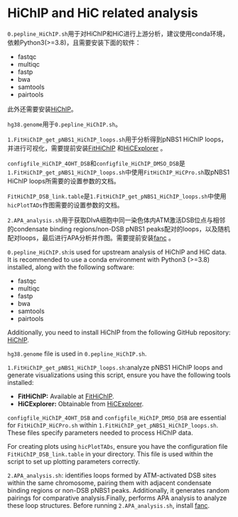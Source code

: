 # HiChIP and HiC related analysis

`0.pepline_HiChIP.sh`用于对HiChIP和HiC进行上游分析，建议使用conda环境，依赖Python3(>=3.8)，且需要安装下面的软件：
* fastqc
* multiqc
* fastp
* bwa
* samtools
* pairtools

此外还需要安装[HiChIP](https://github.com/dovetail-genomics/HiChiP)。

`hg38.genome`用于`0.pepline_HiChIP.sh`。

`1.FitHiChIP_get_pNBS1_HiChIP_loops.sh`用于分析得到pNBS1 HiChIP loops，并进行可视化，需要提前安装[FitHiChIP](https://github.com/ay-lab/FitHiChIP) 和[HiCExplorer](https://github.com/deeptools/HiCExplorer) 。

`configfile_HiChIP_4OHT_DSB`和`configfile_HiChIP_DMSO_DSB`是`1.FitHiChIP_get_pNBS1_HiChIP_loops.sh`中使用`FitHiChIP_HiCPro.sh`取pNBS1 HiChIP loops所需要的设置参数的文档。

`FitHiChIP_DSB_link.table`是`1.FitHiChIP_get_pNBS1_HiChIP_loops.sh`中使用`hicPlotTADs`作图需要的设置参数的文档。

`2.APA_analysis.sh`用于获取DIvA细胞中同一染色体内ATM激活DSB位点与相邻的condensate binding regions/non-DSB pNBS1 peaks配对的loops，以及随机配对loops，最后进行APA分析并作图。需要提前安装[fanc](https://github.com/vaquerizaslab/fanc) 。


`0.pepline_HiChIP.sh`:is used for upstream analysis of HiChIP and HiC data. It is recommended to use a conda environment with Python3 (>=3.8) installed, along with the following software:
* fastqc
* multiqc
* fastp
* bwa
* samtools
* pairtools

Additionally, you need to install HiChIP from the following GitHub repository: [HiChIP](https://github.com/dovetail-genomics/HiChiP).

`hg38.genome` file is used in `0.pepline_HiChIP.sh`.

`1.FitHiChIP_get_pNBS1_HiChIP_loops.sh`:analyze pNBS1 HiChIP loops and generate visualizations using this script, ensure you have the following tools installed:

- **FitHiChIP:** Available at [FitHiChIP](https://github.com/ay-lab/FitHiChIP).
- **HiCExplorer:** Obtainable from [HiCExplorer](https://github.com/deeptools/HiCExplorer).

`configfile_HiChIP_4OHT_DSB` and `configfile_HiChIP_DMSO_DSB` are essential for `FitHiChIP_HiCPro.sh` within `1.FitHiChIP_get_pNBS1_HiChIP_loops.sh`. These files specify parameters needed to process HiChIP 
data.

For creating plots using `hicPlotTADs`, ensure you have the configuration file `FitHiChIP_DSB_link.table` in your directory. This file is used within the script to set up plotting parameters correctly.

`2.APA_analysis.sh`: identifies loops formed by ATM-activated DSB sites within the same chromosome, pairing them with adjacent condensate binding regions or non-DSB pNBS1 peaks. Additionally, it generates random pairings for comparative analysis.Finally, performs APA analysis to analyze these loop structures. Before running `2.APA_analysis.sh`, install [fanc](https://github.com/vaquerizaslab/fanc).


